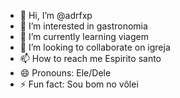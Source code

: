 - 👋 Hi, I’m @adrfxp
- 👀 I’m interested in gastronomia 
- 🌱 I’m currently learning viagem 
- 💞️ I’m looking to collaborate on igreja
- 📫 How to reach me Espirito santo
- 😄 Pronouns: Ele/Dele
- ⚡ Fun fact: Sou bom no vôlei 

<!---
adrfxp/adrfxp is a ✨ special ✨ repository because its `README.md` (this file) appears on your GitHub profile.
You can click the Preview link to take a look at your changes.
--->
